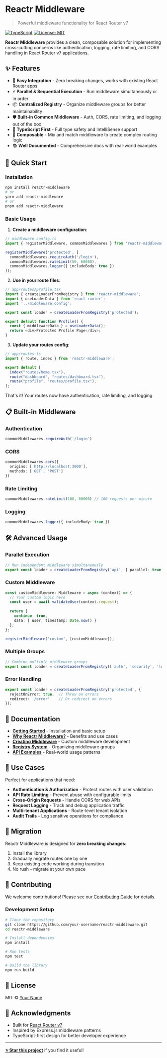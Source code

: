 # Reactr Middleware

> Powerful middleware functionality for React Router v7

[![TypeScript](https://img.shields.io/badge/TypeScript-Ready-blue.svg)](https://www.typescriptlang.org/)
[![License: MIT](https://img.shields.io/badge/License-MIT-yellow.svg)](https://opensource.org/licenses/MIT)

**Reactr Middleware** provides a clean, composable solution for implementing cross-cutting concerns like authentication, logging, rate limiting, and CORS handling in React Router v7 applications.

## ✨ Features

- 🚀 **Easy Integration** - Zero breaking changes, works with existing React Router apps
- ⚡ **Parallel & Sequential Execution** - Run middleware simultaneously or in order
- 📦 **Centralized Registry** - Organize middleware groups for better maintainability
- 🛡️ **Built-in Common Middleware** - Auth, CORS, rate limiting, and logging out of the box
- 🎯 **TypeScript First** - Full type safety and IntelliSense support
- 🔄 **Composable** - Mix and match middleware to create complex routing logic
- 📚 **Well Documented** - Comprehensive docs with real-world examples

## 🚀 Quick Start

### Installation

```bash
npm install reactr-middleware
# or
yarn add reactr-middleware
# or
pnpm add reactr-middleware
```

### Basic Usage

1. **Create a middleware configuration**:

```typescript
// middleware.config.ts
import { registerMiddleware, commonMiddlewares } from 'reactr-middleware';

registerMiddleware('protected', [
  commonMiddlewares.requireAuth('/login'),
  commonMiddlewares.rateLimit(50, 60000),
  commonMiddlewares.logger({ includeBody: true })
]);
```

2. **Use in your route files**:

```typescript
// app/routes/profile.tsx
import { createLoaderFromRegistry } from 'reactr-middleware';
import { useLoaderData } from 'react-router';
import '../middleware.config';

export const loader = createLoaderFromRegistry('protected');

export default function Profile() {
  const { middlewareData } = useLoaderData();
  return <div>Protected Profile Page</div>;
}
```

3. **Update your routes config**:

```typescript
// app/routes.ts
import { route, index } from 'reactr-middleware';

export default [
  index("routes/home.tsx"),
  route("dashboard", "routes/dashboard.tsx"),
  route("profile", "routes/profile.tsx"),
];
```

That's it! Your routes now have authentication, rate limiting, and logging.

## 📋 Built-in Middleware

### Authentication
```typescript
commonMiddlewares.requireAuth('/login')
```

### CORS
```typescript
commonMiddlewares.cors({
  origins: ['http://localhost:3000'],
  methods: ['GET', 'POST']
})
```

### Rate Limiting
```typescript
commonMiddlewares.rateLimit(100, 60000) // 100 requests per minute
```

### Logging
```typescript
commonMiddlewares.logger({ includeBody: true })
```

## 🛠️ Advanced Usage

### Parallel Execution
```typescript
// Run independent middleware simultaneously
export const loader = createLoaderFromRegistry('api', { parallel: true });
```

### Custom Middleware
```typescript
const customMiddleware: Middleware = async (context) => {
  // Your custom logic here
  const user = await validateUser(context.request);
  
  return {
    continue: true,
    data: { user, timestamp: Date.now() }
  };
};

registerMiddleware('custom', [customMiddleware]);
```

### Multiple Groups
```typescript
// Combine multiple middleware groups
export const loader = createLoaderFromRegistry(['auth', 'security', 'logging']);
```

### Error Handling
```typescript
export const loader = createLoaderFromRegistry('protected', {
  rejectOnError: true,  // Throw on errors
  redirect: '/error'    // Or redirect on errors
});
```

## 📖 Documentation

- **[Getting Started](https://your-docs-site.com/docs/v-1.0.0/getting-started)** - Installation and basic setup
- **[Why Reactr Middleware?](https://your-docs-site.com/docs/v-1.0.0/why-reactr-middleware)** - Benefits and use cases
- **[Creating Middleware](https://your-docs-site.com/docs/v-1.0.0/middleware)** - Custom middleware development
- **[Registry System](https://your-docs-site.com/docs/v-1.0.0/registry)** - Organizing middleware groups
- **[API Examples](https://your-docs-site.com/api-examples)** - Real-world usage patterns

## 🎯 Use Cases

Perfect for applications that need:

- **Authentication & Authorization** - Protect routes with user validation
- **API Rate Limiting** - Prevent abuse with configurable limits
- **Cross-Origin Requests** - Handle CORS for web APIs
- **Request Logging** - Track and debug application traffic
- **Multi-tenant Applications** - Route-level tenant isolation
- **Audit Trails** - Log sensitive operations for compliance

## 🔄 Migration

Reactr Middleware is designed for **zero breaking changes**:

1. Install the library
2. Gradually migrate routes one by one  
3. Keep existing code working during transition
4. No rush - migrate at your own pace

## 🤝 Contributing

We welcome contributions! Please see our [Contributing Guide](CONTRIBUTING.md) for details.

### Development Setup

```bash
# Clone the repository
git clone https://github.com/your-username/reactr-middleware.git
cd reactr-middleware

# Install dependencies
npm install

# Run tests
npm test

# Build the library
npm run build
```

## 📄 License

MIT © [Your Name](https://github.com/your-username)

## 🙏 Acknowledgments

- Built for [React Router v7](https://reactrouter.com/)
- Inspired by Express.js middleware patterns
- TypeScript-first design for better developer experience

---

**[⭐ Star this project](https://github.com/your-username/reactr-middleware)** if you find it useful!
